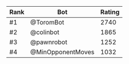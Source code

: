 Rank|Bot|Rating
---|---|---
#1|@ToromBot|2740
#2|@colinbot|1865
#3|@pawnrobot|1252
#4|@MinOpponentMoves|1032
